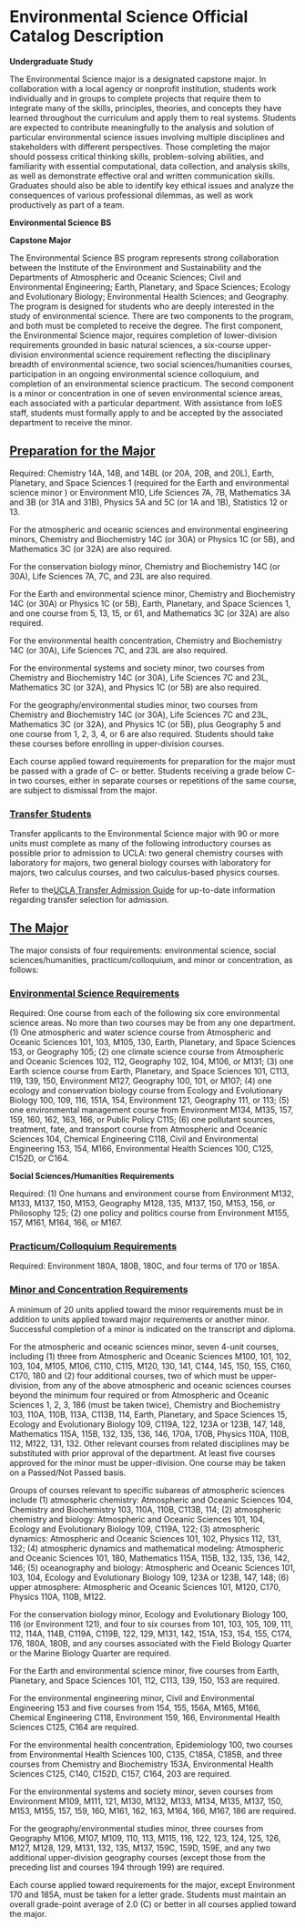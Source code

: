 # Environmental Science Official Catalog Description

**Undergraduate Study**

The Environmental Science major is a designated capstone major. In collaboration with a local agency or nonprofit institution, students work individually and in groups to complete projects that require them to integrate many of the skills, principles, theories, and concepts they have learned throughout the curriculum and apply them to real systems. Students are expected to contribute meaningfully to the analysis and solution of particular environmental science issues involving multiple disciplines and stakeholders with different perspectives. Those completing the major should possess critical thinking skills, problem-solving abilities, and familiarity with essential computational, data collection, and analysis skills, as well as demonstrate effective oral and written communication skills. Graduates should also be able to identify key ethical issues and analyze the consequences of various professional dilemmas, as well as work productively as part of a team.

**Environmental Science BS**

**Capstone Major**

The Environmental Science BS program represents strong collaboration between the Institute of the Environment and Sustainability and the Departments of Atmospheric and Oceanic Sciences; Civil and Environmental Engineering; Earth, Planetary, and Space Sciences; Ecology and Evolutionary Biology; Environmental Health Sciences; and Geography. The program is designed for students who are deeply interested in the study of environmental science. There are two components to the program, and both must be completed to receive the degree. The first component, the Environmental Science major, requires completion of lower-division requirements grounded in basic natural sciences, a six-course upper-division environmental science requirement reflecting the disciplinary breadth of environmental science, two social sciences/humanities courses, participation in an ongoing environmental science colloquium, and completion of an environmental science practicum. The second component is a minor or concentration in one of seven environmental science areas, each associated with a particular department. With assistance from IoES staff, students must formally apply to and be accepted by the associated department to receive the minor.

## [Preparation for the Major](#preparation-for-the-major)

Required: Chemistry 14A, 14B, and 14BL (or 20A, 20B, and 20L), Earth, Planetary, and Space Sciences 1 (required for the Earth and environmental science minor ) or Environment M10, Life Sciences 7A, 7B, Mathematics 3A and 3B (or 31A and 31B), Physics 5A and 5C (or 1A and 1B), Statistics 12 or 13.

For the atmospheric and oceanic sciences and environmental engineering minors, Chemistry and Biochemistry 14C (or 30A) or Physics 1C (or 5B), and Mathematics 3C (or 32A) are also required.

For the conservation biology minor, Chemistry and Biochemistry 14C (or 30A), Life Sciences 7A, 7C, and 23L are also required.

For the Earth and environmental science minor, Chemistry and Biochemistry 14C (or 30A) or Physics 1C (or 5B), Earth, Planetary, and Space Sciences 1, and one course from 5, 13, 15, or 61, and Mathematics 3C (or 32A) are also required.

For the environmental health concentration, Chemistry and Biochemistry 14C (or 30A), Life Sciences 7C, and 23L are also required.

For the environmental systems and society minor, two courses from Chemistry and Biochemistry 14C (or 30A), Life Sciences 7C and 23L, Mathematics 3C (or 32A), and Physics 1C (or 5B) are also required.

For the geography/environmental studies minor, two courses from Chemistry and Biochemistry 14C (or 30A), Life Sciences 7C and 23L, Mathematics 3C (or 32A), and Physics 1C (or 5B), plus Geography 5 and one course from 1, 2, 3, 4, or 6 are also required. Students should take these courses before enrolling in upper-division courses.

Each course applied toward requirements for preparation for the major must be passed with a grade of C- or better. Students receiving a grade below C- in two courses, either in separate courses or repetitions of the same course, are subject to dismissal from the major.

### [Transfer Students](#transfer-students)

Transfer applicants to the Environmental Science major with 90 or more units must complete as many of the following introductory courses as possible prior to admission to UCLA: two general chemistry courses with laboratory for majors, two general biology courses with laboratory for majors, two calculus courses, and two calculus-based physics courses.

Refer to the[UCLA Transfer Admission Guide](http://www.admission.ucla.edu/prospect/Adm_tr/tradms.htm) for up-to-date information regarding transfer selection for admission.

## [The Major](#the-major)

The major consists of four requirements: environmental science, social sciences/humanities, practicum/colloquium, and minor or concentration, as follows:

### [Environmental Science Requirements](#environmental-science-requirements)

Required: One course from each of the following six core environmental science areas. No more than two courses may be from any one department. (1) One atmospheric and water science course from Atmospheric and Oceanic Sciences 101, 103, M105, 130, Earth, Planetary, and Space Sciences 153, or Geography 105; (2) one climate science course from Atmospheric and Oceanic Sciences 102, 112, Geography 102, 104, M106, or M131; (3) one Earth science course from Earth, Planetary, and Space Sciences 101, C113, 119, 139, 150, Environment M127, Geography 100, 101, or M107; (4) one ecology and conservation biology course from Ecology and Evolutionary Biology 100, 109, 116, 151A, 154, Environment 121, Geography 111, or 113; (5) one environmental management course from Environment M134, M135, 157, 159, 160, 162, 163, 166, or Public Policy C115; (6) one pollutant sources, treatment, fate, and transport course from Atmospheric and Oceanic Sciences 104, Chemical Engineering C118, Civil and Environmental Engineering 153, 154, M166, Environmental Health Sciences 100, C125, C152D, or C164.

**Social Sciences/Humanities Requirements**

Required: (1) One humans and environment course from Environment M132, M133, M137, 150, M153, Geography M128, 135, M137, 150, M153, 156, or Philosophy 125; (2) one policy and politics course from Environment M155, 157, M161, M164, 166, or M167.

### [Practicum/Colloquium Requirements](#practicum-colloquium-requirements)

Required: Environment 180A, 180B, 180C, and four terms of 170 or 185A.

### [Minor and Concentration Requirements](#minor-and-concentration-requirements)

A minimum of 20 units applied toward the minor requirements must be in addition to units applied toward major requirements or another minor. Successful completion of a minor is indicated on the transcript and diploma.

For the atmospheric and oceanic sciences minor, seven 4-unit courses, including (1) three from Atmospheric and Oceanic Sciences M100, 101, 102, 103, 104, M105, M106, C110, C115, M120, 130, 141, C144, 145, 150, 155, C160, C170, 180 and (2) four additional courses, two of which must be upper-division, from any of the above atmospheric and oceanic sciences courses beyond the minimum four required or from Atmospheric and Oceanic Sciences 1, 2, 3, 186 (must be taken twice), Chemistry and Biochemistry 103, 110A, 110B, 113A, C113B, 114, Earth, Planetary, and Space Sciences 15, Ecology and Evolutionary Biology 109, C119A, 122, 123A or 123B, 147, 148, Mathematics 115A, 115B, 132, 135, 136, 146, 170A, 170B, Physics 110A, 110B, 112, M122, 131, 132. Other relevant courses from related disciplines may be substituted with prior approval of the department. At least five courses approved for the minor must be upper-division. One course may be taken on a Passed/Not Passed basis.

Groups of courses relevant to specific subareas of atmospheric sciences include (1) atmospheric chemistry: Atmospheric and Oceanic Sciences 104, Chemistry and Biochemistry 103, 110A, 110B, C113B, 114; (2) atmospheric chemistry and biology: Atmospheric and Oceanic Sciences 101, 104, Ecology and Evolutionary Biology 109, C119A, 122; (3) atmospheric dynamics: Atmospheric and Oceanic Sciences 101, 102, Physics 112, 131, 132; (4) atmospheric dynamics and mathematical modeling: Atmospheric and Oceanic Sciences 101, 180, Mathematics 115A, 115B, 132, 135, 136, 142, 146; (5) oceanography and biology: Atmospheric and Oceanic Sciences 101, 103, 104, Ecology and Evolutionary Biology 109, 123A or 123B, 147, 148; (6) upper atmosphere: Atmospheric and Oceanic Sciences 101, M120, C170, Physics 110A, 110B, M122.

For the conservation biology minor, Ecology and Evolutionary Biology 100, 116 (or Environment 121), and four to six courses from 101, 103, 105, 109, 111, 112, 114A, 114B, C119A, C119B, 122, 129, M131, 142, 151A, 153, 154, 155, C174, 176, 180A, 180B, and any courses associated with the Field Biology Quarter or the Marine Biology Quarter are required.

For the Earth and environmental science minor, five courses from Earth, Planetary, and Space Sciences 101, 112, C113, 139, 150, 153 are required.

For the environmental engineering minor, Civil and Environmental Engineering 153 and five courses from 154, 155, 156A, M165, M166, Chemical Engineering C118, Environment 159, 166, Environmental Health Sciences C125, C164 are required.

For the environmental health concentration, Epidemiology 100, two courses from Environmental Health Sciences 100, C135, C185A, C185B, and three courses from Chemistry and Biochemistry 153A, Environmental Health Sciences C125, C140, C152D, C157, C164, 203 are required.

For the environmental systems and society minor, seven courses from Environment M109, M111, 121, M130, M132, M133, M134, M135, M137, 150, M153, M155, 157, 159, 160, M161, 162, 163, M164, 166, M167, 186 are required.

For the geography/environmental studies minor, three courses from Geography M106, M107, M109, 110, 113, M115, 116, 122, 123, 124, 125, 126, M127, M128, 129, M131, 132, 135, M137, 159C, 159D, 159E, and any two additional upper-division geography courses (except those from the preceding list and courses 194 through 199) are required.

Each course applied toward requirements for the major, except Environment 170 and 185A, must be taken for a letter grade. Students must maintain an overall grade-point average of 2.0 (C) or better in all courses applied toward the major.

